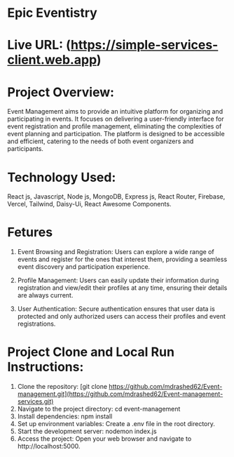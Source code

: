 # Epic Eventistry

# Live URL:  (https://simple-services-client.web.app)

# Project Overview:
Event Management aims to provide an intuitive platform for organizing and participating in events. It focuses on delivering a user-friendly interface for event registration and profile management, eliminating the complexities of event planning and participation. The platform is designed to be accessible and efficient, catering to the needs of both event organizers and participants.
# Technology Used: 
React js, Javascript, Node js, MongoDB, Express js, React Router, Firebase, Vercel, Tailwind, Daisy-Ui, React
Awesome Components.
# Fetures 
1) Event Browsing and Registration:
Users can explore a wide range of events and register for the ones that interest them, providing a seamless event discovery and participation experience.

2) Profile Management:
Users can easily update their information during registration and view/edit their profiles at any time, ensuring their details are always current.

3) User Authentication:
Secure authentication ensures that user data is protected and only authorized users can access their profiles and event registrations.

# Project Clone and Local Run Instructions:
1) Clone the repository: [git clone https://github.com/mdrashed62/Event-management.git](https://github.com/mdrashed62/Event-management-services.git)
2) Navigate to the project directory: cd event-management
3) Install dependencies: npm install
4) Set up environment variables: Create a .env file in the root directory.
5) Start the development server: nodemon index.js
6) Access the project: Open your web browser and navigate to http://localhost:5000.

